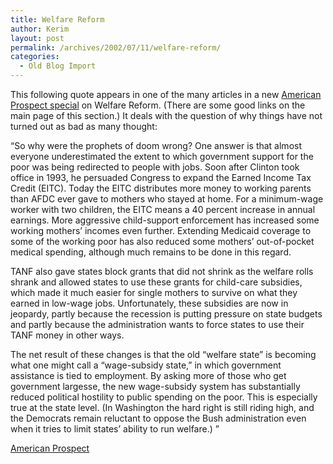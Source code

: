 ```yaml
---
title: Welfare Reform
author: Kerim
layout: post
permalink: /archives/2002/07/11/welfare-reform/
categories:
  - Old Blog Import
---
```

This following quote appears in one of the many articles in a new <a href="http://www.prospect.org/issue_pages/welfare/" onclick="_gaq.push(['_trackEvent', 'outbound-article', 'http://www.prospect.org/issue_pages/welfare/', 'American Prospect special']);" >American Prospect special</a> on Welfare Reform. (There are some good links on the main page of this section.) It deals with the question of why things have not turned out as bad as many thought:

&#8220;So why were the prophets of doom wrong? One answer is that almost everyone underestimated the extent to which government support for the poor was being redirected to people with jobs. Soon after Clinton took office in 1993, he persuaded Congress to expand the Earned Income Tax Credit (EITC). Today the EITC distributes more money to working parents than AFDC ever gave to mothers who stayed at home. For a minimum-wage worker with two children, the EITC means a 40 percent increase in annual earnings. More aggressive child-support enforcement has increased some working mothers&#8217; incomes even further. Extending Medicaid coverage to some of the working poor has also reduced some mothers&#8217; out-of-pocket medical spending, although much remains to be done in this regard.

TANF also gave states block grants that did not shrink as the welfare rolls shrank and allowed states to use these grants for child-care subsidies, which made it much easier for single mothers to survive on what they earned in low-wage jobs. Unfortunately, these subsidies are now in jeopardy, partly because the recession is putting pressure on state budgets and partly because the administration wants to force states to use their TANF money in other ways.

The net result of these changes is that the old &#8220;welfare state&#8221; is becoming what one might call a &#8220;wage-subsidy state,&#8221; in which government assistance is tied to employment. By asking more of those who get government largesse, the new wage-subsidy system has substantially reduced political hostility to public spending on the poor. This is especially true at the state level. (In Washington the hard right is still riding high, and the Democrats remain reluctant to oppose the Bush administration even when it tries to limit states&#8217; ability to run welfare.) &#8221;

<a href="http://www.prospect.org/print/V13/13/jencks-c.html" onclick="_gaq.push(['_trackEvent', 'outbound-article', 'http://www.prospect.org/print/V13/13/jencks-c.html', 'American Prospect']);" >American Prospect</a>

